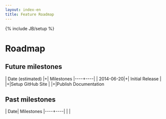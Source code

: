 ```yaml
---
layout: index-en
title: Feature Roadmap
---
```

{% include JB/setup %}

# Roadmap

## Future milestones

| Date (estimated) |+| Milestones
|----+----|
| 2014-06-20|+| Initial Release
| |+|Setup GitHub Site
| |+|Publish Documentation

## Past milestones
| Date| Milestones
|----+----|
| |